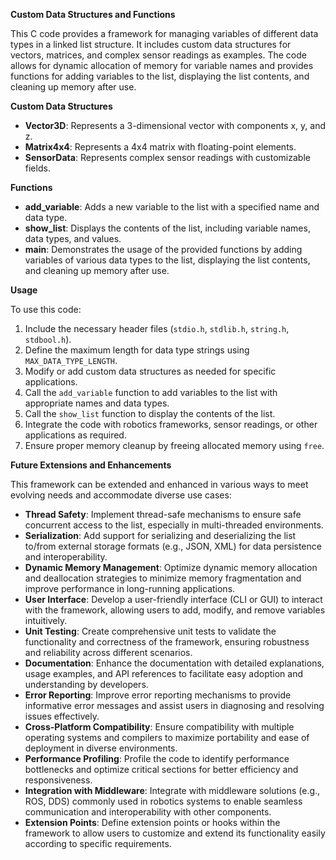 **Custom Data Structures and Functions**

This C code provides a framework for managing variables of different data types in a linked list structure. It includes custom data structures for vectors, matrices, and complex sensor readings as examples. The code allows for dynamic allocation of memory for variable names and provides functions for adding variables to the list, displaying the list contents, and cleaning up memory after use.

**Custom Data Structures**

- **Vector3D**: Represents a 3-dimensional vector with components x, y, and z.
- **Matrix4x4**: Represents a 4x4 matrix with floating-point elements.
- **SensorData**: Represents complex sensor readings with customizable fields.

**Functions**

- **add_variable**: Adds a new variable to the list with a specified name and data type.
- **show_list**: Displays the contents of the list, including variable names, data types, and values.
- **main**: Demonstrates the usage of the provided functions by adding variables of various data types to the list, displaying the list contents, and cleaning up memory after use.

**Usage**

To use this code:

1. Include the necessary header files (`stdio.h`, `stdlib.h`, `string.h`, `stdbool.h`).
2. Define the maximum length for data type strings using `MAX_DATA_TYPE_LENGTH`.
3. Modify or add custom data structures as needed for specific applications.
4. Call the `add_variable` function to add variables to the list with appropriate names and data types.
5. Call the `show_list` function to display the contents of the list.
6. Integrate the code with robotics frameworks, sensor readings, or other applications as required.
7. Ensure proper memory cleanup by freeing allocated memory using `free`.

**Future Extensions and Enhancements**

This framework can be extended and enhanced in various ways to meet evolving needs and accommodate diverse use cases:

- **Thread Safety**: Implement thread-safe mechanisms to ensure safe concurrent access to the list, especially in multi-threaded environments.
- **Serialization**: Add support for serializing and deserializing the list to/from external storage formats (e.g., JSON, XML) for data persistence and interoperability.
- **Dynamic Memory Management**: Optimize dynamic memory allocation and deallocation strategies to minimize memory fragmentation and improve performance in long-running applications.
- **User Interface**: Develop a user-friendly interface (CLI or GUI) to interact with the framework, allowing users to add, modify, and remove variables intuitively.
- **Unit Testing**: Create comprehensive unit tests to validate the functionality and correctness of the framework, ensuring robustness and reliability across different scenarios.
- **Documentation**: Enhance the documentation with detailed explanations, usage examples, and API references to facilitate easy adoption and understanding by developers.
- **Error Reporting**: Improve error reporting mechanisms to provide informative error messages and assist users in diagnosing and resolving issues effectively.
- **Cross-Platform Compatibility**: Ensure compatibility with multiple operating systems and compilers to maximize portability and ease of deployment in diverse environments.
- **Performance Profiling**: Profile the code to identify performance bottlenecks and optimize critical sections for better efficiency and responsiveness.
- **Integration with Middleware**: Integrate with middleware solutions (e.g., ROS, DDS) commonly used in robotics systems to enable seamless communication and interoperability with other components.
- **Extension Points**: Define extension points or hooks within the framework to allow users to customize and extend its functionality easily according to specific requirements.
